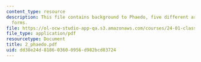 ```yaml
---
content_type: resource
description: This file contains background to Phaedo, five different arguments and
  forms.
file: https://ol-ocw-studio-app-qa.s3.amazonaws.com/courses/24-01-classics-in-western-philosophy-spring-2006/dd38e24d818603600956d982bcd83724_2_phaedo.pdf
file_type: application/pdf
resourcetype: Document
title: 2_phaedo.pdf
uid: dd38e24d-8186-0360-0956-d982bcd83724
---
```

